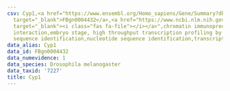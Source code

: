 ```yaml
---
csv: Cyp1,<a href="https://www.ensembl.org/Homo_sapiens/Gene/Summary?db=core;g=FBgn0004432"
  target="_blank">FBgn0004432</a>,<a href="https://www.ncbi.nlm.nih.gov/pubmed/15998452"
  target="_blank"><i class="fas fa-file"></i></a>",chromatin immunoprecipitation assay,direct
  interaction,embryo stage, high throughput transcription profiling by microarray,nucleotide
  sequence identification,nucleotide sequence identification,transcriptional regulation,
data_alias: Cyp1
data_id: FBgn0004432
data_numevidence: 1
data_species: Drosophila melanogaster
data_taxid: '7227'
title: Cyp1
---
```

